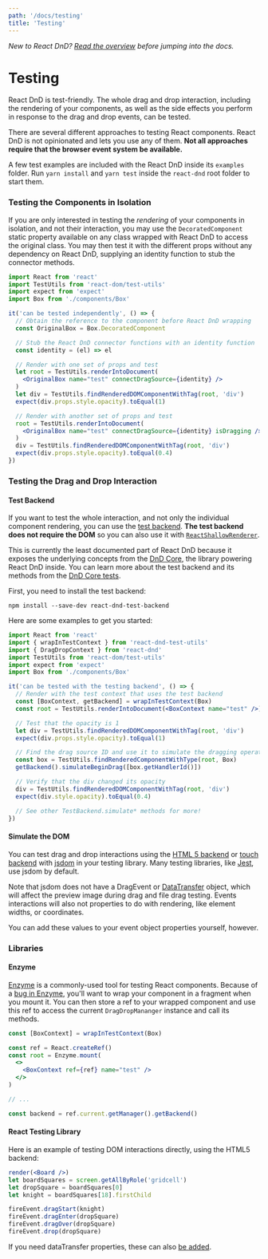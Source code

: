 ```yaml
---
path: '/docs/testing'
title: 'Testing'
---
```


_New to React DnD? [Read the overview](/docs/overview) before jumping into the docs._

# Testing

React DnD is test-friendly. The whole drag and drop interaction, including the rendering of your components, as well as the side effects you perform in response to the drag and drop events, can be tested.

There are several different approaches to testing React components. React DnD is not opinionated and lets you use any of them. **Not all approaches require that the browser event system be available.**

A few test examples are included with the React DnD inside its `examples` folder. Run `yarn install` and `yarn test` inside the `react-dnd` root folder to start them.

### Testing the Components in Isolation

If you are only interested in testing the _rendering_ of your components in isolation, and not their interaction, you may use the `DecoratedComponent` static property available on any class wrapped with React DnD to access the original class. You may then test it with the different props without any dependency on React DnD, supplying an identity function to stub the connector methods.

```jsx
import React from 'react'
import TestUtils from 'react-dom/test-utils'
import expect from 'expect'
import Box from './components/Box'

it('can be tested independently', () => {
  // Obtain the reference to the component before React DnD wrapping
  const OriginalBox = Box.DecoratedComponent

  // Stub the React DnD connector functions with an identity function
  const identity = (el) => el

  // Render with one set of props and test
  let root = TestUtils.renderIntoDocument(
    <OriginalBox name="test" connectDragSource={identity} />
  )
  let div = TestUtils.findRenderedDOMComponentWithTag(root, 'div')
  expect(div.props.style.opacity).toEqual(1)

  // Render with another set of props and test
  root = TestUtils.renderIntoDocument(
    <OriginalBox name="test" connectDragSource={identity} isDragging />
  )
  div = TestUtils.findRenderedDOMComponentWithTag(root, 'div')
  expect(div.props.style.opacity).toEqual(0.4)
})
```

### Testing the Drag and Drop Interaction

#### Test Backend

If you want to test the whole interaction, and not only the individual component rendering, you can use the [test backend](/docs/backends/test). **The test backend does not require the DOM** so you can also use it with [`ReactShallowRenderer`](https://facebook.github.io/react/docs/test-utils.html#shallow-rendering).

This is currently the least documented part of React DnD because it exposes the underlying concepts from the [DnD Core](https://github.com/react-dnd/dnd-core), the library powering React DnD inside. You can learn more about the test backend and its methods from the [DnD Core tests](https://github.com/react-dnd/dnd-core/tree/v1.1.0/src/__tests__).

First, you need to install the test backend:

```
npm install --save-dev react-dnd-test-backend
```

Here are some examples to get you started:

```jsx
import React from 'react'
import { wrapInTestContext } from 'react-dnd-test-utils'
import { DragDropContext } from 'react-dnd'
import TestUtils from 'react-dom/test-utils'
import expect from 'expect'
import Box from './components/Box'

it('can be tested with the testing backend', () => {
  // Render with the test context that uses the test backend
  const [BoxContext, getBackend] = wrapInTestContext(Box)
  const root = TestUtils.renderIntoDocument(<BoxContext name="test" />)

  // Test that the opacity is 1
  let div = TestUtils.findRenderedDOMComponentWithTag(root, 'div')
  expect(div.props.style.opacity).toEqual(1)

  // Find the drag source ID and use it to simulate the dragging operation
  const box = TestUtils.findRenderedComponentWithType(root, Box)
  getBackend().simulateBeginDrag([box.getHandlerId()])

  // Verify that the div changed its opacity
  div = TestUtils.findRenderedDOMComponentWithTag(root, 'div')
  expect(div.style.opacity).toEqual(0.4)

  // See other TestBackend.simulate* methods for more!
})
```

#### Simulate the DOM

You can test drag and drop interactions using the [HTML 5 backend](/docs/backends/html5) or [touch backend](/docs/backends/touch) with [jsdom](https://github.com/jsdom/jsdom) in your testing library. Many testing libraries, like [Jest](https://jestjs.io/docs/en/configuration#testenvironment-string), use jsdom by default.

Note that jsdom does not have a DragEvent or [DataTransfer](https://github.com/jsdom/jsdom/issues/1568) object, which will affect the preview image during drag and file drag testing. Events interactions will also not properties to do with rendering, like element widths, or coordinates.

You can add these values to your event object properties yourself, however.

### Libraries

#### Enzyme

[Enzyme](https://github.com/airbnb/enzyme) is a commonly-used tool for testing React components.
Because of a [bug in Enzyme](https://github.com/airbnb/enzyme/issues/1852), you'll want to wrap your component in a fragment when you mount it.
You can then store a ref to your wrapped component and use this ref to access the current `DragDropMananger` instance and call its methods.

```jsx
const [BoxContext] = wrapInTestContext(Box)

const ref = React.createRef()
const root = Enzyme.mount(
  <>
    <BoxContext ref={ref} name="test" />
  </>
)

// ...

const backend = ref.current.getManager().getBackend()
```

#### React Testing Library

Here is an example of testing DOM interactions directly, using the HTML5 backend:

```jsx
render(<Board />)
let boardSquares = screen.getAllByRole('gridcell')
let dropSquare = boardSquares[0]
let knight = boardSquares[18].firstChild

fireEvent.dragStart(knight)
fireEvent.dragEnter(dropSquare)
fireEvent.dragOver(dropSquare)
fireEvent.drop(dropSquare)
```

If you need dataTransfer properties, these can also [be added](https://testing-library.com/docs/dom-testing-library/api-events).

